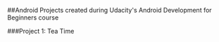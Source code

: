 ##Android Projects created during Udacity's Android Development for Beginners course

###Project 1: Tea Time
